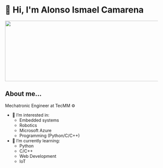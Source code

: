# 👋 Hi, I'm Alonso Ismael Camarena

<p align="right">
<img src="https://campus.fi.uba.ar/pluginfile.php/313049/mod_label/intro/1567759617660.gif" height="200, "width="600">

## About me...

Mechatronic Engineer at TecMM ⚙️

- 👀 I’m interested in:
     - Embedded systems
     - Robotics
     - Microsoft Azure
     - Programming (Python/C/C++)
- 🌱 I’m currently learning:
     - Python
     - C/C++
     - Web Development
     - IoT
